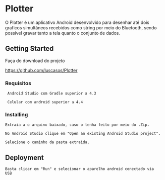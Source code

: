 # Plotter

O Plotter é um aplicativo Android desenvolvido para desenhar até dois graficos simultâneos recebidos como string por meio do Bluetooth,
sendo possivel gravar tanto a tela quanto o conjunto de dados.

## Getting Started

Faça do download do projeto

https://github.com/luscasos/Plotter

### Requisitos


```
 Android Studio com Gradle superior a 4.3
```
```
 Celular com android superior a 4.4 
```

### Installing


```
Extraia a o arquivo baixado, caso o tenha feito por meio do .Zip.
```

```
No Android Studio clique em "Open an existing Android Studio project".
```

```
Selecione o caminho da pasta extraida.
```

## Deployment

```
Basta clicar em "Run" e selecionar o aparelho android conectado via USB
```

